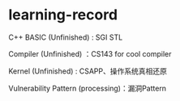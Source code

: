 # learning-record

C++ BASIC (Unfinished) : SGI STL

Compiler (Unfinished) ：CS143 for cool compiler

Kernel (Unfinished) : CSAPP、操作系统真相还原 

Vulnerability Pattern (processing)：漏洞Pattern
